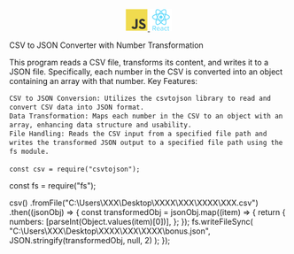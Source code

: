 <p align="center"> <a href="https://developer.mozilla.org/en-US/docs/Web/JavaScript" target="_blank" rel="noreferrer"> <img src="https://raw.githubusercontent.com/devicons/devicon/master/icons/javascript/javascript-original.svg" alt="javascript" width="40" height="40"/> </a> <a href="https://reactjs.org/" target="_blank" rel="noreferrer"> <img src="https://raw.githubusercontent.com/devicons/devicon/master/icons/react/react-original-wordmark.svg" alt="react" width="40" height="40"/> </a> </p>

CSV to JSON Converter with Number Transformation

This program reads a CSV file, transforms its content, and writes it to a JSON file. Specifically, each number in the CSV is converted into an object containing an array with that number.
Key Features:

    CSV to JSON Conversion: Utilizes the csvtojson library to read and convert CSV data into JSON format.
    Data Transformation: Maps each number in the CSV to an object with an array, enhancing data structure and usability.
    File Handling: Reads the CSV input from a specified file path and writes the transformed JSON output to a specified file path using the fs module.

    const csv = require("csvtojson");
    
const fs = require("fs");

csv()
  .fromFile("C:\\Users\\XXX\\Desktop\\XXXX\\XXX\\XXXX\\XXX.csv")
  .then((jsonObj) => {
    const transformedObj = jsonObj.map((item) => {
      return {
        numbers: [parseInt(Object.values(item)[0])],
      };
    });
    fs.writeFileSync(
      "C:\\Users\\XXX\\Desktop\\XXXX\\XXX\\XXXX\\bonus.json",
      JSON.stringify(transformedObj, null, 2)
    );
  });


